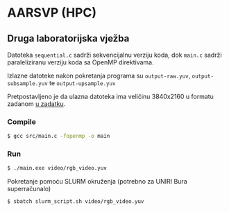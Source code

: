 # AARSVP (HPC)

## Druga laboratorijska vježba

Datoteka `sequential.c` sadrži sekvencijalnu verziju koda, dok `main.c` sadrži paraleliziranu verziju koda sa OpenMP direktivama.

Izlazne datoteke nakon pokretanja programa su `output-raw.yuv`, `output-subsample.yuv` te `output-upsample.yuv`

Pretpostavljeno je da ulazna datoteka ima veličinu 3840x2160 u formatu zadanom [u zadatku](./AARSVP_lab2.pdf).

### Compile

```sh
$ gcc src/main.c -fopenmp -o main
```

### Run

```sh
$ ./main.exe video/rgb_video.yuv
```

Pokretanje pomoću SLURM okruženja (potrebno za UNIRI Bura superračunalo)

```sh
$ sbatch slurm_script.sh video/rgb_video.yuv
```